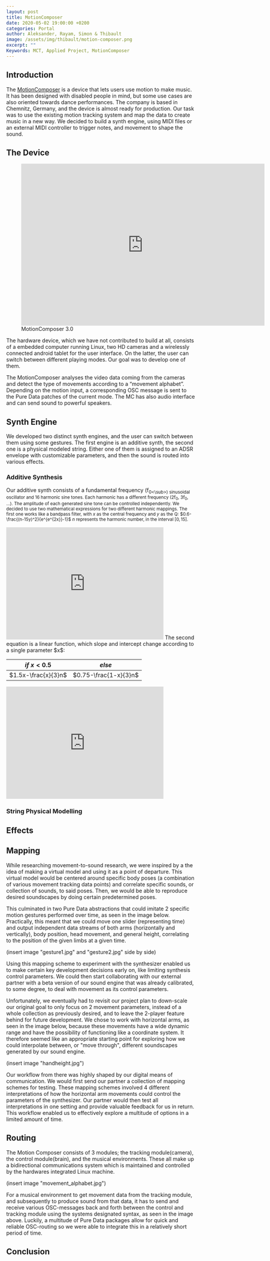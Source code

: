 ```yaml
---
layout: post
title: MotionComposer
date: 2020-05-02 19:00:00 +0200
categories: Portal
author: Aleksander, Rayam, Simon & Thibault
image: /assets/img/thibault/motion-composer.png
excerpt: ""
Keywords: MCT, Applied Project, MotionComposer
--- 
```


## Introduction

The [MotionComposer](http://motioncomposer.de/) is a device that lets users use motion to make music. It has been designed with disabled people in mind, but some use cases are also oriented towards dance performances. The company is based in Chemnitz, Germany, and the device is almost ready for production. Our task was to use the existing motion tracking system and map the data to create music in a new way. We decided to build a synth engine, using MIDI files or an external MIDI controller to trigger notes, and movement to shape the sound.

## The Device

<figure  text-align="center">
<iframe  src="https://drive.google.com/file/d/1mm2ADnMC9pyXMI4C5rEsPGiYW3axp-Qv/preview"
width="650"
height="433"
frameborder="0"></iframe>
<figcaption>MotionComposer 3.0</figcaption>
</figure>
 
The hardware device, which we have not contributed to build at all, consists of a embedded computer running Linux, two HD cameras and a wirelessly connected android tablet for the user interface. On the latter, the user can switch between different playing modes. Our goal was to develop one of them.

The MotionComposer analyses the video data coming from the cameras and detect the type of movements according to a “movement alphabet”. Depending on the motion input, a corresponding OSC message is sent to the Pure Data patches of the current mode. The MC has also audio interface and can send sound to powerful speakers.

## Synth Engine

We developed two distinct synth engines, and the user can switch between them using some gestures. The first engine is an additive synth, the second one is a physical modeled string. Either one of them is assigned to an ADSR envelope with customizable parameters, and then the sound is routed into various effects.

### Additive Synthesis

Our additive synth consists of a fundamental frequency (f<sub>0<\sub>) sinusoidal oscillator and 16 harmonic sine tones. Each harmonic has a different frequency (2f<sub>0</sub>, 3f<sub>0</sub>, …). The amplitude of each generated sine tone can be controlled independently. We decided to use two mathematical expressions for two different harmonic mappings. The first one works like a bandpass filter, with $x$ as the central frequency and $y$ as the Q:
$0.6-\frac{(n-15y)^2}{e^{e^{2x}}-1}$
$n$ represents the harmonic number, in the interval $[0,15]$.
<iframe id="linear"
    title="linear"
    width="420"
    height="300"
    frameBorder="0"
    src="https://editor.p5js.org/03thib/present/ZHi6K-t6r">
</iframe>
The second equation is a linear function, which slope and intercept change according to a single parameter $x$:

|$if$ $x<0.5$       |$else$               |
|-------------------|---------------------|
|$1.5x-\frac{x}{3}n$|$0.75-\frac{1-x}{3}n$|

<iframe id="bandpass"
    title="bandpass"
    width="420"
    height="300"
    frameBorder="0"
    src="https://editor.p5js.org/03thib/present/U9X3OHqec">
</iframe>

### String Physical Modelling

## Effects

## Mapping

While researching movement-to-sound research, we were inspired by a the idea of making a virtual model and using it as a point of departure. This virtual model would be centered around specific body poses (a combination of various movement tracking data points) and correlate specific sounds, or collection of sounds, to said poses. Then, we would be able to reproduce desired soundscapes by doing certain predetermined poses. 

This culminated in two Pure Data abstractions that could imitate 2 specific motion gestures performed over time, as seen in the image below. Practically, this meant that we could move one slider (representing time) and output independent data streams of both arms (horizontally and vertically), body position, head movement, and general height, correlating to the position of the given limbs at a given time. 

(insert image "gesture1.jpg" and "gesture2.jpg" side by side)

Using this mapping scheme to experiment with the synthesizer enabled us to make certain key development decisions early on, like limiting synthesis control parameters. We could then start collaborating with our external partner with a beta version of our sound engine that was already calibrated, to some degree, to deal with movement as its control parameters.

Unfortunately, we eventually had to revisit our project plan to down-scale our original goal to only focus on 2 movement parameters, instead of a whole collection as previously desired, and to leave the 2-player feature behind for future development. We chose to work with horizontal arms, as seen in the image below, because these movements have a wide dynamic range and have the possibility of functioning like a coordinate system. It therefore seemed like an appropriate starting point for exploring how we could interpolate between, or "move through", different soundscapes generated by our sound engine. 

(insert image "handheight.jpg")

Our workflow from there was highly shaped by our digital means of communication. We would first send our partner a collection of mapping schemes for testing. These mapping schemes involved 4 different interpretations of how the horizontal arm movements could control the parameters of the synthesizer. Our partner would then test all interpretations in one setting and provide valuable feedback for us in return. This workflow enabled us to effectively explore a multitude of options in a limited amount of time. 

## Routing

The Motion Composer consists of 3 modules; the tracking module(camera), the control module(brain), and the musical environments. These all make up a bidirectional communications system which is maintained and controlled by the hardwares integrated Linux machine.

(insert image "movement_alphabet.jpg")

For a musical environment to get movement data from the tracking module, and subsequently to produce sound from that data, it has to send and receive various OSC-messages back and forth between the control and tracking module using the systems designated syntax, as seen in the image above. Luckily, a multitude of Pure Data packages allow for quick and reliable OSC-routing so we were able to integrate this in a relatively short period of time.
  
## Conclusion